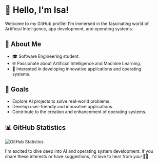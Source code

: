 # 👋 Hello, I'm Isa!

Welcome to my GitHub profile! I'm immersed in the fascinating world of Artificial Intelligence, app development, and operating systems.

## 🚀 About Me

- 🎓 Software Engineering student.
- 🌐 Passionate about Artificial Intelligence and Machine Learning.
- 📱 Interested in developing innovative applications and operating systems.

## 🎯 Goals

- Explore AI projects to solve real-world problems.
- Develop user-friendly and innovative applications.
- Contribute to the creation and enhancement of operating systems.


## 📊 GitHub Statistics

![GitHub Statistics](https://github-readme-stats.vercel.app/api?username=your-username&show_icons=true&hide_border=true)

I'm excited to dive deep into AI and operating system development. If you share these interests or have suggestions, I'd love to hear from you! 🤖🚀
